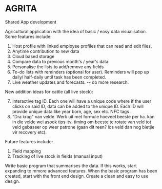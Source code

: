 # AGRITA
Shared App development 

Agricultural application with the idea of basic / easy data visualisation. 
Some features include:

1. Host profile with linked employee profiles that can read and edit files.
2. Anytime contribution to new data
4. Cloud based storage
5. Compare data to previous month's / year's data
6. Personalise the lists to add/remove any fields
7. To-do lists with reminders (optional for user). Reminders will pop up daily/ half-daily until task has been completed.
8. Live weather updates and forecasts. -- do more research.

New addition ideas for cattle (all live stock):

7. Interactive tag ID. Each one will have a unique code where if the user clicks on said ID, data can be added to the unique ID. Each ID will provide unique data like year born, age, sex etc. NFC tags .
8. "Dra krag" van velde. Werk uit met formule hoeveel beeste per ha. kan in die velde wei asook tips itv. timing om beeste te rotate van veld tot veld gebaseer op weer patrone (gaan dit reen? los veld dan nog bietjie vir recovery etc). 

Future features include:

1. Field mapping 
2. Tracking of live stock in fields (manual input) 

Write basic program that summarises the data. If this works, start expanding to mmore advanced features.
When the basic program has been created, start with the front end design. 
Create a clean and easy to use design. 
